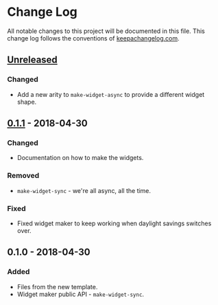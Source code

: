 # Change Log
All notable changes to this project will be documented in this file. This change log follows the conventions of [keepachangelog.com](http://keepachangelog.com/).

## [Unreleased]
### Changed
- Add a new arity to `make-widget-async` to provide a different widget shape.

## [0.1.1] - 2018-04-30
### Changed
- Documentation on how to make the widgets.

### Removed
- `make-widget-sync` - we're all async, all the time.

### Fixed
- Fixed widget maker to keep working when daylight savings switches over.

## 0.1.0 - 2018-04-30
### Added
- Files from the new template.
- Widget maker public API - `make-widget-sync`.

[Unreleased]: https://github.com/your-name/regex-berry-sethi/compare/0.1.1...HEAD
[0.1.1]: https://github.com/your-name/regex-berry-sethi/compare/0.1.0...0.1.1
